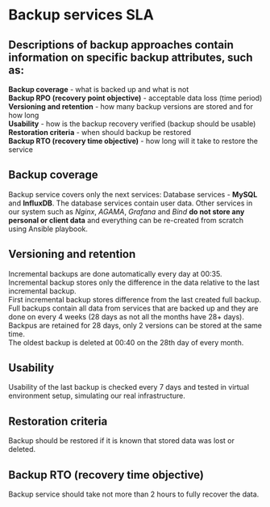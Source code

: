 # Backup services SLA

## **Descriptions of backup approaches contain information on specific backup attributes, such as:**

**Backup coverage** - what is backed up and what is not  
**Backup RPO (recovery point objective)** - acceptable data loss (time period)  
**Versioning and retention** - how many backup versions are stored and for how long  
**Usability** - how is the backup recovery verified (backup should be usable)  
**Restoration criteria** - when should backup be restored  
**Backup RTO (recovery time objective)** - how long will it take to restore the service  

## **Backup coverage**
Backup service covers only the next services:
Database services - **MySQL** and **InfluxDB**. The database services contain user data. Other services in our system such as *Nginx*, *AGAMA*, *Grafana* and *Bind* **do not store any personal or client data** and everything can be re-created from scratch using Ansible playbook.

## **Versioning and retention**
Incremental backups are done automatically every day at 00:35. Incremental backup stores only the difference in the data relative to the last incremental backup.  
First incremental backup stores difference from the last created full backup.  
Full backups contain all data from services that are backed up and they are done on every 4 weeks (28 days as not all the months have 28+ days).  
Backpus are retained for 28 days, only 2 versions can be stored at the same time.  
The oldest backup is deleted at 00:40 on the 28th day of every month.  

## **Usability**
Usability of the last backup is checked every 7 days and tested in  virtual environment setup, simulating our real infrastructure.

## **Restoration criteria**
Backup should be restored if it is known that stored data was lost or deleted.

## **Backup RTO (recovery time objective)**
Backup service should take not more than 2 hours to fully recover the data.
